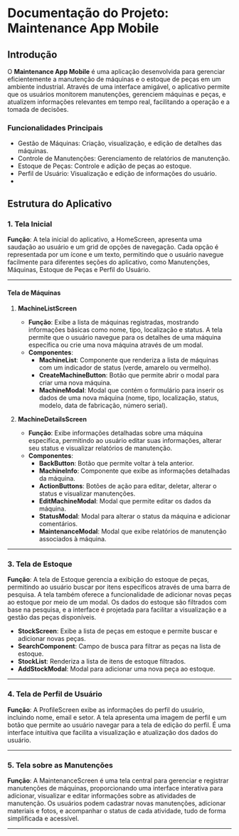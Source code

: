 # Documentação do Projeto: Maintenance App Mobile
## Introdução

O **Maintenance App Mobile** é uma aplicação desenvolvida para gerenciar eficientemente a manutenção de máquinas e o estoque de peças em um ambiente industrial. Através de uma interface amigável, o aplicativo permite que os usuários monitorem manutenções, gerenciem máquinas e peças, e atualizem informações relevantes em tempo real, facilitando a operação e a tomada de decisões.

### Funcionalidades Principais
- Gestão de Máquinas: Criação, visualização, e edição de detalhes das máquinas.
- Controle de Manutenções: Gerenciamento de relatórios de manutenção.
- Estoque de Peças: Controle e adição de peças ao estoque.
- Perfil de Usuário: Visualização e edição de informações do usuário.
- 
## Estrutura do Aplicativo

### 1. Tela Inicial
**Função**: A tela inicial do aplicativo, a HomeScreen, apresenta uma saudação ao usuário e um grid de opções de navegação. Cada opção é representada por um ícone e um texto, permitindo que o usuário navegue facilmente para diferentes seções do aplicativo, como Manutenções, Máquinas, Estoque de Peças e Perfil do Usuário.

---

#### Tela de Máquinas

1. **MachineListScreen**
   - **Função**: Exibe a lista de máquinas registradas, mostrando informações básicas como nome, tipo, localização e status. A tela permite que o usuário navegue para os detalhes de uma máquina específica ou crie uma nova máquina através de um modal.
   - **Componentes**:
     - **MachineList**: Componente que renderiza a lista de máquinas com um indicador de status (verde, amarelo ou vermelho).
     - **CreateMachineButton**: Botão que permite abrir o modal para criar uma nova máquina.
     - **MachineModal**: Modal que contém o formulário para inserir os dados de uma nova máquina (nome, tipo, localização, status, modelo, data de fabricação, número serial).

2. **MachineDetailsScreen**
   - **Função**: Exibe informações detalhadas sobre uma máquina específica, permitindo ao usuário editar suas informações, alterar seu status e visualizar relatórios de manutenção.
   - **Componentes**:
     - **BackButton**: Botão que permite voltar à tela anterior.
     - **MachineInfo**: Componente que exibe as informações detalhadas da máquina.
     - **ActionButtons**: Botões de ação para editar, deletar, alterar o status e visualizar manutenções.
     - **EditMachineModal**: Modal que permite editar os dados da máquina.
     - **StatusModal**: Modal para alterar o status da máquina e adicionar comentários.
     - **MaintenanceModal**: Modal que exibe relatórios de manutenção associados à máquina.
---

### 3. Tela de Estoque

**Função**: A tela de Estoque gerencia a exibição do estoque de peças, permitindo ao usuário buscar por itens específicos através de uma barra de pesquisa. A tela também oferece a funcionalidade de adicionar novas peças ao estoque por meio de um modal. Os dados do estoque são filtrados com base na pesquisa, e a interface é projetada para facilitar a visualização e a gestão das peças disponíveis.

- **StockScreen**: Exibe a lista de peças em estoque e permite buscar e adicionar novas peças.
- **SearchComponent**: Campo de busca para filtrar as peças na lista de estoque.
- **StockList**: Renderiza a lista de itens de estoque filtrados.
- **AddStockModal**: Modal para adicionar uma nova peça ao estoque.

---

### 4. Tela de Perfil de Usuário

**Função**: A ProfileScreen exibe as informações do perfil do usuário, incluindo nome, email e setor. A tela apresenta uma imagem de perfil e um botão que permite ao usuário navegar para a tela de edição do perfil. É uma interface intuitiva que facilita a visualização e atualização dos dados do usuário.

---

### 5. Tela sobre as Manutenções

**Função**: A MaintenanceScreen é uma tela central para gerenciar e registrar manutenções de máquinas, proporcionando uma interface interativa para adicionar, visualizar e editar informações sobre as atividades de manutenção. Os usuários podem cadastrar novas manutenções, adicionar materiais e fotos, e acompanhar o status de cada atividade, tudo de forma simplificada e acessível.

---

